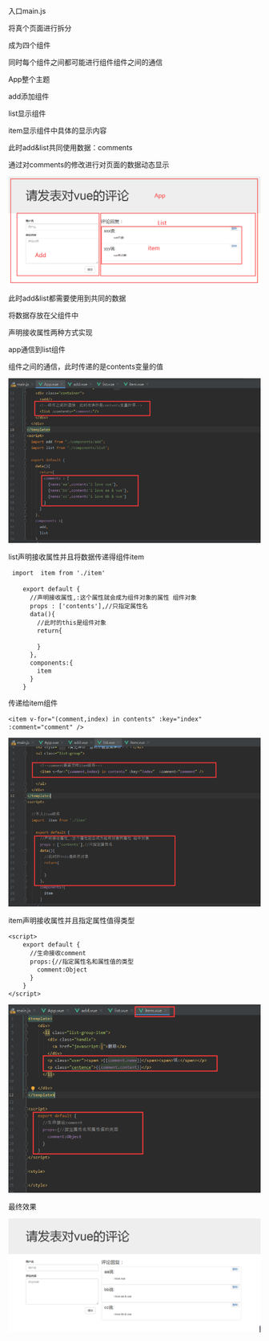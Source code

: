入口main.js

将真个页面进行拆分

成为四个组件

同时每个组件之间都可能进行组件组件之间的通信





App整个主题

add添加组件

list显示组件

item显示组件中具体的显示内容



此时add&list共同使用数据：comments

通过对comments的修改进行对页面的数据动态显示



![](picc/初始化.png)



此时add&list都需要使用到共同的数据

将数据存放在父组件中

声明接收属性两种方式实现





app通信到list组件

组件之间的通信，此时传递的是contents变量的值

![](picc/app通信到自组件.png)





list声明接收属性并且将数据传递得组件item

```
 import  item from './item'

    export default {
      //声明接收属性,:这个属性就会成为组件对象的属性 组件对象
      props : ['contents'],//只指定属性名
      data(){
        //此时的this是组件对象
        return{

        }
      },
      components:{
        item
      }
    }
```



传递给item组件

```
<item v-for="(comment,index) in contents" :key="index"  :comment="comment" />
```

![](picc/list通信到子组件.png)





item声明接收属性并且指定属性值得类型

```
<script>
    export default {
      //生命接收comment
      props:{//指定属性名和属性值的类型
        comment:Object
      }
    }
</script>
```

![](picc/item接收属性进行遍历.png)





最终效果

![](picc/效果.png)





